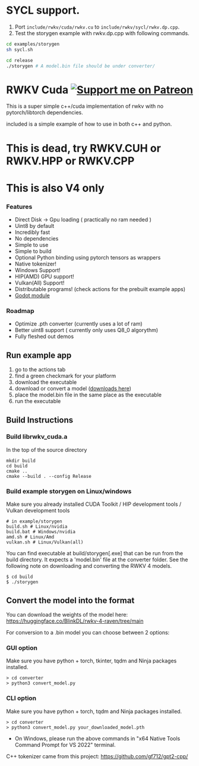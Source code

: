# SYCL support. 

1. Port `include/rwkv/cuda/rwkv.cu` to `include/rwkv/sycl/rwkv.dp.cpp`. 
2. Test the storygen example with rwkv.dp.cpp with following commands.
```sh
cd examples/storygen
sh sycl.sh

cd release
./storygen # A model.bin file should be under converter/

```

# RWKV Cuda [![Support me on Patreon](https://img.shields.io/endpoint.svg?url=https%3A%2F%2Fshieldsio-patreon.vercel.app%2Fapi%3Fusername%3DUnexplored_Horizons%26type%3Dpatrons&style=flat)](https://patreon.com/Unexplored_Horizons)
This is a super simple c++/cuda implementation of rwkv with no pytorch/libtorch dependencies.

included is a simple example of how to use in both c++ and python.

# This is dead, try RWKV.CUH or RWKV.HPP or RWKV.CPP
# This is also V4 only

### Features

* Direct Disk -> Gpu loading ( practically no ram needed )
* Uint8 by default
* Incredibly fast
* No dependencies
* Simple to use
* Simple to build
* Optional Python binding using pytorch tensors as wrappers
* Native tokenizer!
* Windows Support!
* HIP(AMD) GPU support!
* Vulkan(All) Support!
* Distributable programs! (check actions for the prebuilt example apps)
* [Godot module](https://github.com/harrisonvanderbyl/godot-rwkv)

### Roadmap

* Optimize .pth converter (currently uses a lot of ram)
* Better uint8 support ( currently only uses Q8_0 algorythm)
* Fully fleshed out demos

## Run example app
1) go to the actions tab
2) find a green checkmark for your platform
3) download the executable
4) download or convert a model ([downloads here](https://huggingface.co/nenkoru/rwkv-cuda-cpp/tree/main))
5) place the model.bin file in the same place as the executable
6) run the executable

## Build Instructions

### Build librwkv_cuda.a 

In the top of the source directory
```
mkdir build
cd build
cmake ..
cmake --build . --config Release
```

### Build example storygen on Linux/windows
Make sure you already installed CUDA Toolkit / HIP development tools / Vulkan development tools

```
# in example/storygen
build.sh # Linux/nvidia
build.bat # Windows/nvidia
amd.sh # Linux/Amd
vulkan.sh # Linux/Vulkan(all)
```

You can find executable at build/storygen[.exe] that can be run from the build directory. It expects a 'model.bin' file at the converter folder. See the following note on downloading and converting the RWKV 4 models. 

```
$ cd build 
$ ./storygen
```

## Convert the model into the format

You can download the weights of the model here:
https://huggingface.co/BlinkDL/rwkv-4-raven/tree/main

For conversion to a .bin model you can choose between 2 options:

### GUI option

Make sure you have python + torch, tkinter, tqdm and Ninja packages installed.
```
> cd converter
> python3 convert_model.py
```

### CLI option

Make sure you have python + torch, tqdm and Ninja packages installed.
```
> cd converter
> python3 convert_model.py your_downloaded_model.pth
```

* On Windows, please run the above commands in "x64 Native Tools Command Prompt for VS 2022" terminal.

C++ tokenizer came from this project:
https://github.com/gf712/gpt2-cpp/
